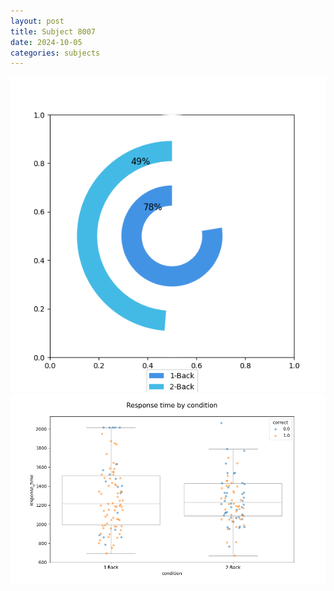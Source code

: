 ```yaml
---
layout: post
title: Subject 8007
date: 2024-10-05
categories: subjects
---
```


![](data/8007/run-4/8007_accuracy_by_condition.png)
![](data/8007/run-4/8007_response_time_by_condition.png)

